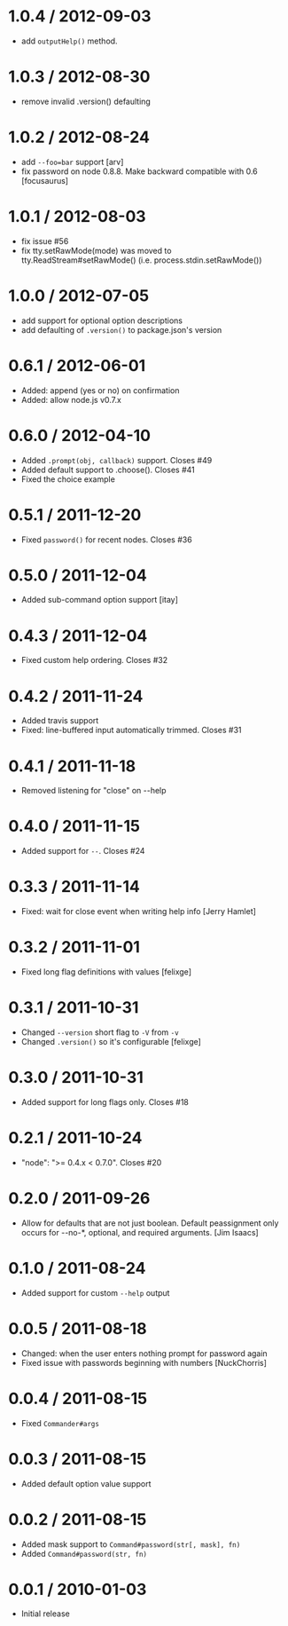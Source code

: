 
1.0.4 / 2012-09-03 
==================

  * add `outputHelp()` method.

1.0.3 / 2012-08-30 
==================

  * remove invalid .version() defaulting

1.0.2 / 2012-08-24 
==================

  * add `--foo=bar` support [arv]
  * fix password on node 0.8.8. Make backward compatible with 0.6 [focusaurus]

1.0.1 / 2012-08-03 
==================

  * fix issue #56
  * fix tty.setRawMode(mode) was moved to tty.ReadStream#setRawMode() (i.e. process.stdin.setRawMode())

1.0.0 / 2012-07-05 
==================

  * add support for optional option descriptions
  * add defaulting of `.version()` to package.json's version

0.6.1 / 2012-06-01 
==================

  * Added: append (yes or no) on confirmation
  * Added: allow node.js v0.7.x

0.6.0 / 2012-04-10 
==================

  * Added `.prompt(obj, callback)` support. Closes #49
  * Added default support to .choose(). Closes #41
  * Fixed the choice example

0.5.1 / 2011-12-20 
==================

  * Fixed `password()` for recent nodes. Closes #36

0.5.0 / 2011-12-04 
==================

  * Added sub-command option support [itay]

0.4.3 / 2011-12-04 
==================

  * Fixed custom help ordering. Closes #32

0.4.2 / 2011-11-24 
==================

  * Added travis support
  * Fixed: line-buffered input automatically trimmed. Closes #31

0.4.1 / 2011-11-18 
==================

  * Removed listening for "close" on --help

0.4.0 / 2011-11-15 
==================

  * Added support for `--`. Closes #24

0.3.3 / 2011-11-14 
==================

  * Fixed: wait for close event when writing help info [Jerry Hamlet]

0.3.2 / 2011-11-01 
==================

  * Fixed long flag definitions with values [felixge]

0.3.1 / 2011-10-31 
==================

  * Changed `--version` short flag to `-V` from `-v`
  * Changed `.version()` so it's configurable [felixge]

0.3.0 / 2011-10-31 
==================

  * Added support for long flags only. Closes #18

0.2.1 / 2011-10-24 
==================

  * "node": ">= 0.4.x < 0.7.0". Closes #20

0.2.0 / 2011-09-26 
==================

  * Allow for defaults that are not just boolean. Default peassignment only occurs for --no-*, optional, and required arguments. [Jim Isaacs]

0.1.0 / 2011-08-24 
==================

  * Added support for custom `--help` output

0.0.5 / 2011-08-18 
==================

  * Changed: when the user enters nothing prompt for password again
  * Fixed issue with passwords beginning with numbers [NuckChorris]

0.0.4 / 2011-08-15 
==================

  * Fixed `Commander#args`

0.0.3 / 2011-08-15 
==================

  * Added default option value support

0.0.2 / 2011-08-15 
==================

  * Added mask support to `Command#password(str[, mask], fn)`
  * Added `Command#password(str, fn)`

0.0.1 / 2010-01-03
==================

  * Initial release

